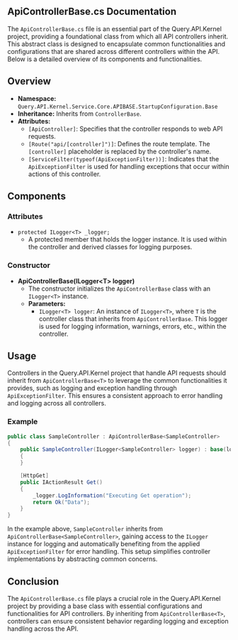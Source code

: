 ## ApiControllerBase.cs Documentation

The `ApiControllerBase.cs` file is an essential part of the Query.API.Kernel project, providing a foundational class from which all API controllers inherit. This abstract class is designed to encapsulate common functionalities and configurations that are shared across different controllers within the API. Below is a detailed overview of its components and functionalities.

## Overview

- **Namespace:** `Query.API.Kernel.Service.Core.APIBASE.StartupConfiguration.Base`
- **Inheritance:** Inherits from `ControllerBase`.
- **Attributes:**
  - `[ApiController]`: Specifies that the controller responds to web API requests.
  - `[Route("api/[controller]")]`: Defines the route template. The `[controller]` placeholder is replaced by the controller's name.
  - `[ServiceFilter(typeof(ApiExceptionFilter))]`: Indicates that the `ApiExceptionFilter` is used for handling exceptions that occur within actions of this controller.

## Components

### Attributes

- `protected ILogger<T> _logger;`
  - A protected member that holds the logger instance. It is used within the controller and derived classes for logging purposes.

### Constructor

- **ApiControllerBase(ILogger\<T\> logger)**
  - The constructor initializes the `ApiControllerBase` class with an `ILogger<T>` instance.
  - **Parameters:**
    - `ILogger<T> logger`: An instance of `ILogger<T>`, where `T` is the controller class that inherits from `ApiControllerBase`. This logger is used for logging information, warnings, errors, etc., within the controller.

## Usage

Controllers in the Query.API.Kernel project that handle API requests should inherit from `ApiControllerBase<T>` to leverage the common functionalities it provides, such as logging and exception handling through `ApiExceptionFilter`. This ensures a consistent approach to error handling and logging across all controllers.

### Example

```csharp
public class SampleController : ApiControllerBase<SampleController>
{
    public SampleController(ILogger<SampleController> logger) : base(logger)
    {
    }

    [HttpGet]
    public IActionResult Get()
    {
        _logger.LogInformation("Executing Get operation");
        return Ok("Data");
    }
}
```

In the example above, `SampleController` inherits from `ApiControllerBase<SampleController>`, gaining access to the `ILogger` instance for logging and automatically benefiting from the applied `ApiExceptionFilter` for error handling. This setup simplifies controller implementations by abstracting common concerns.

## Conclusion

The `ApiControllerBase.cs` file plays a crucial role in the Query.API.Kernel project by providing a base class with essential configurations and functionalities for API controllers. By inheriting from `ApiControllerBase<T>`, controllers can ensure consistent behavior regarding logging and exception handling across the API.
